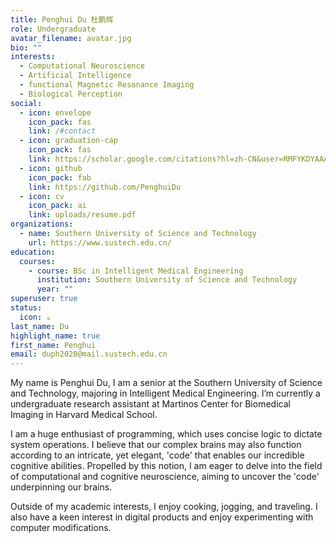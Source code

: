 ```yaml
---
title: Penghui Du 杜鹏辉
role: Undergraduate
avatar_filename: avatar.jpg
bio: ""
interests:
  - Computational Neuroscience
  - Artificial Intelligence
  - functional Magnetic Resonance Imaging
  - Biological Perception
social:
  - icon: envelope
    icon_pack: fas
    link: /#contact
  - icon: graduation-cap
    icon_pack: fas
    link: https://scholar.google.com/citations?hl=zh-CN&user=RMFYKDYAAAAJ
  - icon: github
    icon_pack: fab
    link: https://github.com/PenghuiDu
  - icon: cv
    icon_pack: ai
    link: uploads/resume.pdf
organizations:
  - name: Southern University of Science and Technology
    url: https://www.sustech.edu.cn/
education:
  courses:
    - course: BSc in Intelligent Medical Engineering
      institution: Southern University of Science and Technology
      year: ""
superuser: true
status:
  icon: ☕️
last_name: Du
highlight_name: true
first_name: Penghui
email: duph2020@mail.sustech.edu.cn
---
```

My name is Penghui Du, I am a senior at the Southern University of Science and Technology, majoring in Intelligent Medical Engineering. I’m currently a undergraduate research assistant at Martinos Center for Biomedical Imaging in Harvard Medical School. 

I am a huge enthusiast of programming, which uses concise logic to dictate system operations. I believe that our complex brains may also function according to an intricate, yet elegant, 'code' that enables our incredible cognitive abilities. Propelled by this notion, I am eager to delve into the field of computational and cognitive neuroscience, aiming to uncover the 'code' underpinning our brains.

Outside of my academic interests, I enjoy cooking, jogging, and traveling. I also have a keen interest in digital products and enjoy experimenting with computer modifications.